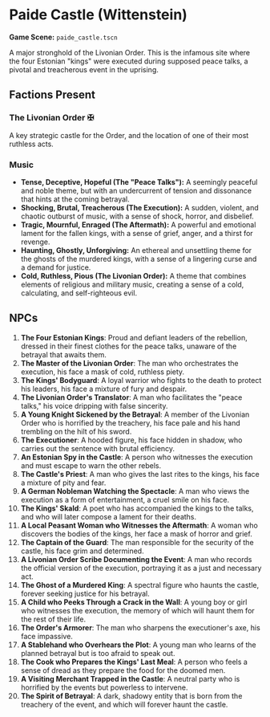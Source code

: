# Paide Castle (Wittenstein)

**Game Scene:** `paide_castle.tscn`

A major stronghold of the Livonian Order. This is the infamous site where the four Estonian "kings" were executed during supposed peace talks, a pivotal and treacherous event in the uprising.

## Factions Present

### The Livonian Order ✠ 
A key strategic castle for the Order, and the location of one of their most ruthless acts.

### Music
- **Tense, Deceptive, Hopeful (The "Peace Talks"):** A seemingly peaceful and noble theme, but with an undercurrent of tension and dissonance that hints at the coming betrayal.
- **Shocking, Brutal, Treacherous (The Execution):** A sudden, violent, and chaotic outburst of music, with a sense of shock, horror, and disbelief.
- **Tragic, Mournful, Enraged (The Aftermath):** A powerful and emotional lament for the fallen kings, with a sense of grief, anger, and a thirst for revenge.
- **Haunting, Ghostly, Unforgiving:** An ethereal and unsettling theme for the ghosts of the murdered kings, with a sense of a lingering curse and a demand for justice.
- **Cold, Ruthless, Pious (The Livonian Order):** A theme that combines elements of religious and military music, creating a sense of a cold, calculating, and self-righteous evil.

## NPCs

1.  **The Four Estonian Kings**: Proud and defiant leaders of the rebellion, dressed in their finest clothes for the peace talks, unaware of the betrayal that awaits them.
2.  **The Master of the Livonian Order**: The man who orchestrates the execution, his face a mask of cold, ruthless piety.
3.  **The Kings' Bodyguard**: A loyal warrior who fights to the death to protect his leaders, his face a mixture of fury and despair.
4.  **The Livonian Order's Translator**: A man who facilitates the "peace talks," his voice dripping with false sincerity.
5.  **A Young Knight Sickened by the Betrayal**: A member of the Livonian Order who is horrified by the treachery, his face pale and his hand trembling on the hilt of his sword.
6.  **The Executioner**: A hooded figure, his face hidden in shadow, who carries out the sentence with brutal efficiency.
7.  **An Estonian Spy in the Castle**: A person who witnesses the execution and must escape to warn the other rebels.
8.  **The Castle's Priest**: A man who gives the last rites to the kings, his face a mixture of pity and fear.
9.  **A German Nobleman Watching the Spectacle**: A man who views the execution as a form of entertainment, a cruel smile on his face.
10. **The Kings' Skald**: A poet who has accompanied the kings to the talks, and who will later compose a lament for their deaths.
11. **A Local Peasant Woman who Witnesses the Aftermath**: A woman who discovers the bodies of the kings, her face a mask of horror and grief.
12. **The Captain of the Guard**: The man responsible for the security of the castle, his face grim and determined.
13. **A Livonian Order Scribe Documenting the Event**: A man who records the official version of the execution, portraying it as a just and necessary act.
14. **The Ghost of a Murdered King**: A spectral figure who haunts the castle, forever seeking justice for his betrayal.
15. **A Child who Peeks Through a Crack in the Wall**: A young boy or girl who witnesses the execution, the memory of which will haunt them for the rest of their life.
16. **The Order's Armorer**: The man who sharpens the executioner's axe, his face impassive.
17. **A Stablehand who Overhears the Plot**: A young man who learns of the planned betrayal but is too afraid to speak out.
18. **The Cook who Prepares the Kings' Last Meal**: A person who feels a sense of dread as they prepare the food for the doomed men.
19. **A Visiting Merchant Trapped in the Castle**: A neutral party who is horrified by the events but powerless to intervene.
20. **The Spirit of Betrayal**: A dark, shadowy entity that is born from the treachery of the event, and which will forever haunt the castle.
